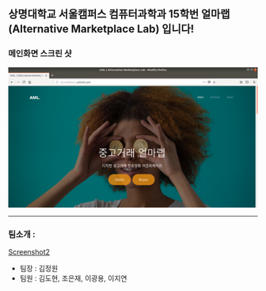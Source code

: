 ## **상명대학교 서울캠퍼스 컴퓨터과학과 15학번 얼마랩(Alternative Marketplace Lab) 입니다!**

### 메인화면 스크린 샷
![Screenshot1](AML/images/picpic2.png)

---

### 팀소개 : 
[Screenshot2](AML/images/picpic1.png)

* 팀장 : 김정원
* 팀원 : 김도현, 조은재, 이광용, 이지연
